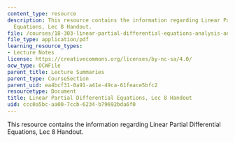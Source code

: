 ```yaml
---
content_type: resource
description: This resource contains the information regarding Linear Partial Differential
  Equations, Lec 8 Handout.
file: /courses/18-303-linear-partial-differential-equations-analysis-and-numerics-fall-2014/ccc0a5bcaa007ccb6234b79692bda6f0_MIT18_303F14_separation.pdf
file_type: application/pdf
learning_resource_types:
- Lecture Notes
license: https://creativecommons.org/licenses/by-nc-sa/4.0/
ocw_type: OCWFile
parent_title: Lecture Summaries
parent_type: CourseSection
parent_uid: ea4bcf31-0a91-a41e-49ca-61feace5bfc2
resourcetype: Document
title: Linear Partial Differential Equations, Lec 8 Handout
uid: ccc0a5bc-aa00-7ccb-6234-b79692bda6f0
---
```

This resource contains the information regarding Linear Partial Differential Equations, Lec 8 Handout.